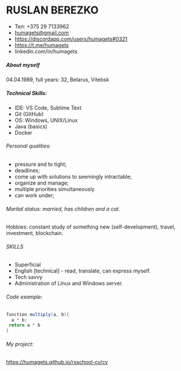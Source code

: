 # RUSLAN BEREZKO 

* Тел: +375 29 7133962
* humagets@gmail.com
* https://discordapp.com/users/humagets#0321
* https://t.me/humagets
* linkedin.com/in/humagets 


##### About myself 

04.04.1989, full years: 32, Belarus, Vitebsk 

##### Technical Skills:
* IDE: VS Code, Sublime Text
* Git (GitHub)
* OS: Windows, UNIX/Linux
* Java (basics)
* Docker

###### Personal qualities: 
  
  - pressure and to tight;
  - deadlines;
  - come up with solutions to seemingly intractable;
  - organize and manage;
  - multiple priorities simultaneously
  - can work under;

###### Marital status: married, has children and a cat.
Hobbies: constant study of something new (self-development),
travel, investment, blockchain.
 
###### SKILLS
* Superficial
* English [technical] - read, translate, can express myself.
* Tech savvy 
* Administration of Linux and Windows server. 

###### Code example: 
```java
function multiply(a, b){
  a * b;
 return a * b
}
```
###### My project: 
https://humagets.github.io/rsschool-cv/cv

